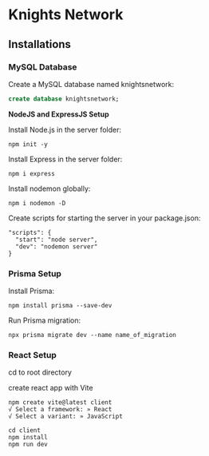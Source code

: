 # Knights Network

## Installations

### MySQL Database

Create a MySQL database named knightsnetwork:

```sql
create database knightsnetwork;
```
**NodeJS and ExpressJS Setup**

Install Node.js in the server folder:
```
npm init -y
```
Install Express in the server folder:
```
npm i express
```
Install nodemon globally:
```
npm i nodemon -D
```
Create scripts for starting the server in your package.json:
```
"scripts": {
  "start": "node server",
  "dev": "nodemon server"
}
```

### Prisma Setup
Install Prisma:
```
npm install prisma --save-dev
```
Run Prisma migration:
```
npx prisma migrate dev --name name_of_migration
```

### React Setup
cd to root directory

create react app with Vite
```
npm create vite@latest client  
√ Select a framework: » React
√ Select a variant: » JavaScript

cd client
npm install
npm run dev
```

